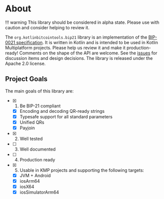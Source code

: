 # About

!!! warning
    This library should be considered in alpha state. Please use with caution and consider helping to review it.


The `org.kotlinbitcointools.bip21` library is an implementation of the [BIP-0021 specification]. It is written in Kotlin and is intended to be used in Kotlin Multiplatform projects. Please help us review it and make it production-ready! Comments on the shape of the API are welcome. See the [issues] for discussion items and design decisions. The library is released under the Apache 2.0 license.

## Project Goals

The main goals of this library are:
       
  - [x] 1. Be BIP-21 compliant
    - [x] Encoding and decoding QR-ready strings
    - [x] Typesafe support for all standard parameters
    - [x] Unified QRs
    - [x] Payjoin
  - [x] 2. Well tested
  - [ ] 3. Well documented
  - [ ] 4. Production ready
  - [x] 5. Usable in KMP projects and supporting the following targets:
    - [x] JVM + Android
    - [x] iosArm64
    - [x] iosX64
    - [x] iosSimulatorArm64

[BIP-0021 specification]: https://github.com/bitcoin/bips/blob/master/bip-0021.mediawiki
[issues]: https://github.com/kotlin-bitcoin-tools/bip21/issues
